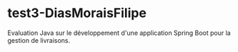 # test3-DiasMoraisFilipe

Evaluation Java sur le développement d'une application Spring Boot pour la gestion de livraisons.

